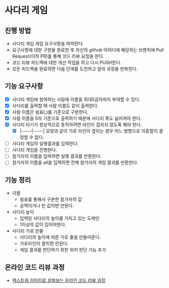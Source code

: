 # 사다리 게임
## 진행 방법
* 사다리 게임 게임 요구사항을 파악한다.
* 요구사항에 대한 구현을 완료한 후 자신의 github 아이디에 해당하는 브랜치에 Pull Request(이하 PR)를 통해 코드 리뷰 요청을 한다.
* 코드 리뷰 피드백에 대한 개선 작업을 하고 다시 PUSH한다.
* 모든 피드백을 완료하면 다음 단계를 도전하고 앞의 과정을 반복한다.
## 기능 요구사항
* [x] 사다리 게임에 참여하는 사람에 이름을 최대5글자까지 부여할 수 있다.
* [x] 사다리를 출력할 때 사람 이름도 같이 출력한다.
* [x] 사람 이름은 쉼표(,)를 기준으로 구분한다.
* [x] 사람 이름을 5자 기준으로 출력하기 때문에 사다리 폭도 넓어져야 한다.
* [x] 사다리 타기가 정상적으로 동작하려면 라인이 겹치지 않도록 해야 한다.
  * [x] |-----|-----| 모양과 같이 가로 라인이 겹치는 경우 어느 방향으로 이동할지 결정할 수 없다.
* [ ] 사다리 게임의 실행결과를 입력한다.
* [ ] 사다리 게임을 진행한다.
* [ ] 참가자의 이름을 입력하면 실행 결과를 반환한다.
* [ ] 참가자의 이름을 all을 입력하면 전체 참가자의 게임 결과를 반환한다.
## 기능 정리
* 이름
  * 쉼표를 통해서 구분한 참가자의 값
  * 공백이거나 빈 값이면 안된다.
* 사다리 높이
  * 입력된 사다리의 높이를 가지고 있는 도메인
  * 1이상의 값이 있어야한다.
* 사다리 가로 한줄
  * 사다리의 높이에 따른 가로 줄을 만들어준다.
  * 가로라인이 곂치면 안된다.
  * 게임 결과를 판단하기 위한 위치 판단 기능 추가

## 온라인 코드 리뷰 과정
* [텍스트와 이미지로 살펴보는 온라인 코드 리뷰 과정](https://github.com/nextstep-step/nextstep-docs/tree/master/codereview)
